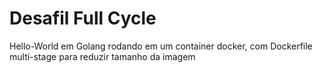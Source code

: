 # Desafil Full Cycle

<p> Hello-World em Golang rodando em um container docker, com Dockerfile multi-stage para reduzir tamanho da imagem</p>